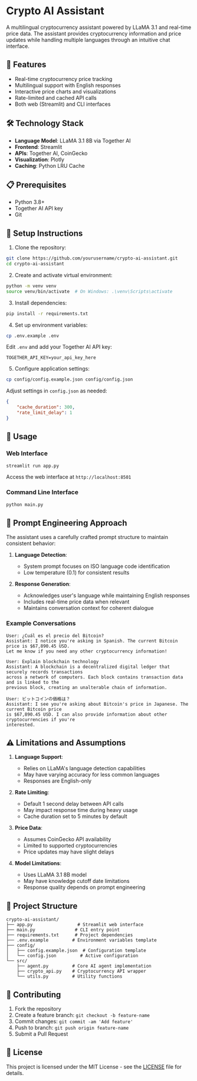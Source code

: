 # Crypto AI Assistant

A multilingual cryptocurrency assistant powered by LLaMA 3.1 and real-time price data. The assistant provides cryptocurrency information and price updates while handling multiple languages through an intuitive chat interface.

## 🌟 Features

- Real-time cryptocurrency price tracking
- Multilingual support with English responses
- Interactive price charts and visualizations
- Rate-limited and cached API calls
- Both web (Streamlit) and CLI interfaces

## 🛠️ Technology Stack

- **Language Model**: LLaMA 3.1 8B via Together AI
- **Frontend**: Streamlit
- **APIs**: Together AI, CoinGecko
- **Visualization**: Plotly
- **Caching**: Python LRU Cache

## 📋 Prerequisites

- Python 3.8+
- Together AI API key
- Git

## 🚀 Setup Instructions

1. Clone the repository:
```bash
git clone https://github.com/yourusername/crypto-ai-assistant.git
cd crypto-ai-assistant
```

2. Create and activate virtual environment:
```bash
python -m venv venv
source venv/bin/activate  # On Windows: .\venv\Scripts\activate
```

3. Install dependencies:
```bash
pip install -r requirements.txt
```

4. Set up environment variables:
```bash
cp .env.example .env
```
Edit `.env` and add your Together AI API key:
```
TOGETHER_API_KEY=your_api_key_here
```

5. Configure application settings:
```bash
cp config/config.example.json config/config.json
```
Adjust settings in `config.json` as needed:
```json
{
    "cache_duration": 300,
    "rate_limit_delay": 1
}
```

## 🎯 Usage

### Web Interface
```bash
streamlit run app.py
```
Access the web interface at `http://localhost:8501`

### Command Line Interface
```bash
python main.py
```

## 🤖 Prompt Engineering Approach

The assistant uses a carefully crafted prompt structure to maintain consistent behavior:

1. **Language Detection**:
   - System prompt focuses on ISO language code identification
   - Low temperature (0.1) for consistent results

2. **Response Generation**:
   - Acknowledges user's language while maintaining English responses
   - Includes real-time price data when relevant
   - Maintains conversation context for coherent dialogue

### Example Conversations

```
User: ¿Cuál es el precio del Bitcoin?
Assistant: I notice you're asking in Spanish. The current Bitcoin price is $67,890.45 USD. 
Let me know if you need any other cryptocurrency information!

User: Explain blockchain technology
Assistant: A blockchain is a decentralized digital ledger that securely records transactions 
across a network of computers. Each block contains transaction data and is linked to the 
previous block, creating an unalterable chain of information.

User: ビットコインの価格は？
Assistant: I see you're asking about Bitcoin's price in Japanese. The current Bitcoin price 
is $67,890.45 USD. I can also provide information about other cryptocurrencies if you're 
interested.
```

## ⚠️ Limitations and Assumptions

1. **Language Support**:
   - Relies on LLaMA's language detection capabilities
   - May have varying accuracy for less common languages
   - Responses are English-only

2. **Rate Limiting**:
   - Default 1 second delay between API calls
   - May impact response time during heavy usage
   - Cache duration set to 5 minutes by default

3. **Price Data**:
   - Assumes CoinGecko API availability
   - Limited to supported cryptocurrencies
   - Price updates may have slight delays

4. **Model Limitations**:
   - Uses LLaMA 3.1 8B model
   - May have knowledge cutoff date limitations
   - Response quality depends on prompt engineering

## 📁 Project Structure

```
crypto-ai-assistant/
├── app.py                 # Streamlit web interface
├── main.py               # CLI entry point
├── requirements.txt      # Project dependencies
├── .env.example         # Environment variables template
├── config/
│   ├── config.example.json  # Configuration template
│   └── config.json         # Active configuration
└── src/
    ├── agent.py         # Core AI agent implementation
    ├── crypto_api.py    # Cryptocurrency API wrapper
    └── utils.py         # Utility functions
```

## 🤝 Contributing

1. Fork the repository
2. Create a feature branch: `git checkout -b feature-name`
3. Commit changes: `git commit -am 'Add feature'`
4. Push to branch: `git push origin feature-name`
5. Submit a Pull Request

## 📄 License

This project is licensed under the MIT License - see the [LICENSE](LICENSE) file for details.

